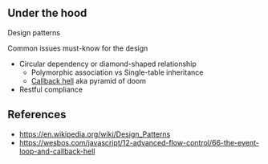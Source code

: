 ## Under the hood
Design patterns

Common issues must-know for the design
- Circular dependency or diamond-shaped relationship
	- Polymorphic association vs Single-table inheritance
	- [Callback hell](https://www.bmc.com/blogs/callback-hell) aka pyramid of doom
- Restful compliance

## References
- https://en.wikipedia.org/wiki/Design_Patterns
- https://wesbos.com/javascript/12-advanced-flow-control/66-the-event-loop-and-callback-hell